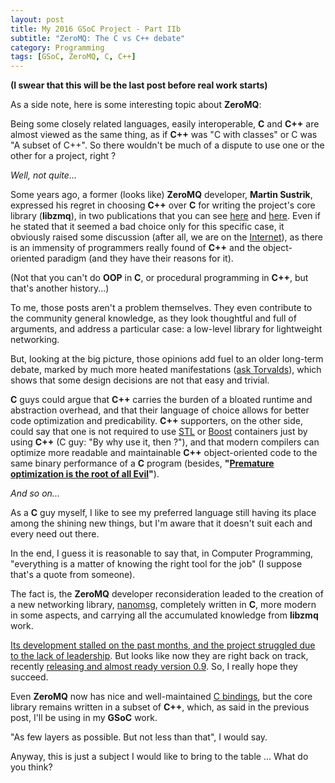 ```yaml
---
layout: post
title: My 2016 GSoC Project - Part IIb
subtitle: "ZeroMQ: The C vs C++ debate"
category: Programming
tags: [GSoC, ZeroMQ, C, C++]
--- 
```


**(I swear that this will be the last post before real work starts)**

As a side note, here is some interesting topic about **ZeroMQ**:

Being some closely related languages, easily interoperable, **C** and **C++** are almost viewed as the same thing, as if **C++** was "C with classes" or C was "A subset of C++". So there wouldn't be much of a dispute to use one or the other for a project, right ? 

*Well, not quite...*

Some years ago, a former (looks like) **ZeroMQ** developer, **Martin Sustrik**, expressed his regret in choosing **C++** over **C** for writing the project's core library (**libzmq**), in two publications that you can see [here](http://250bpm.com/blog:4) and [here](http://250bpm.com/blog:8). Even if he stated that it seemed a bad choice only for this specific case, it obviously raised some discussion (after all, we are on the [Internet](http://vignette2.wikia.nocookie.net/tuffpuppy/images/e/e5/Now-Remember-Kids-The-Internet-Is-Serious-Business..jpg/revision/latest?cb=20131020193334)), as there is an immensity of programmers really found of **C++** and the object-oriented paradigm (and they have their reasons for it).

(Not that you can't do **OOP** in **C**, or procedural programming in **C++**, but that's another history...)

To me, those posts aren't a problem themselves. They even contribute to the community general knowledge, as they look thoughtful and full of arguments, and address a particular case: a low-level library for lightweight networking. 

But, looking at the big picture, those opinions add fuel to an older long-term debate, marked by much more heated manifestations ([ask Torvalds](http://article.gmane.org/gmane.comp.version-control.git/57918/)), which shows that some design decisions are not that easy and trivial.

**C** guys could argue that **C++** carries the burden of a bloated runtime and abstraction overhead, and that their language of choice allows for better code optimization and predicability. **C++** supporters, on the other side, could say that one is not required to use [STL](https://en.wikipedia.org/wiki/Standard_Template_Library) or [Boost](http://www.boost.org/) containers just by using **C++** (C guy: "By why use it, then ?"), and that modern compilers can optimize more readable and maintainable **C++** object-oriented code to the same binary performance of a **C** program (besides, **"[Premature optimization is the root of all Evil](http://c2.com/cgi/wiki?PrematureOptimization)"**).

*And so on...*

As a **C** guy myself, I like to see my preferred language still having its place among the shining new things, but I'm aware that it doesn't suit each and every need out there. 

In the end, I guess it is reasonable to say that, in Computer Programming, "everything is a matter of knowing the right tool for the job" (I suppose that's a quote from someone).


The fact is, the **ZeroMQ** developer reconsideration leaded to the creation of a new networking library, [nanomsg](http://nanomsg.org/), completely written in **C**, more modern in some aspects, and carrying all the accumulated knowledge from **libzmq** work.

[Its development stalled on the past months, and the project struggled due to the lack of leadership](http://sealedabstract.com/rants/nanomsg-postmortem-and-other-stories/). But looks like now they are right back on track, recently [releasing and almost ready version 0.9](http://www.freelists.org/post/nanomsg/nanomsg-v09-released). So, I really hope they succeed.

Even **ZeroMQ** now has nice and well-maintained [C bindings](https://github.com/zeromq/czmq), but the core library remains written in a subset of **C++**, which, as said in the previous post, I'll be using in my **GSoC** work.

"As few layers as possible. But not less than that", I would say.



Anyway, this is just a subject I would like to bring to the table ... What do you think?
